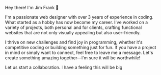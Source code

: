 Hey there! I'm Jim Frank 👋

I'm a passionate web designer with over 3 years of experience in coding. What started as a hobby has now become my career. I've worked on a variety of projects, both personal and for clients, crafting functional websites that are not only visually appealing but also user-friendly.

I thrive on new challenges and find joy in programming, whether it's competitive coding or building something just for fun. If you have a project in mind or simply want to connect, feel free to leave me a message. Let's create something amazing together—I'm sure it will be worthwhile!

Let us start a collaboration. I have a feeling this will be big
